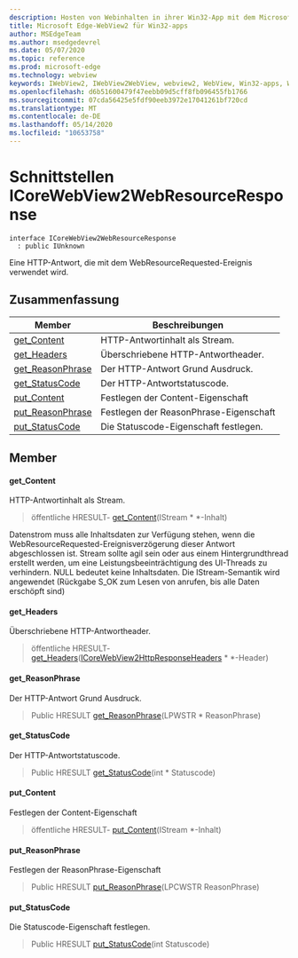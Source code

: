 ```yaml
---
description: Hosten von Webinhalten in ihrer Win32-App mit dem Microsoft Edge WebView2-Steuerelement
title: Microsoft Edge-WebView2 für Win32-apps
author: MSEdgeTeam
ms.author: msedgedevrel
ms.date: 05/07/2020
ms.topic: reference
ms.prod: microsoft-edge
ms.technology: webview
keywords: IWebView2, IWebView2WebView, webview2, WebView, Win32-apps, Win32, Edge, ICoreWebView2, ICoreWebView2Controller, Browser-Steuerelement, Edge-HTML
ms.openlocfilehash: d6b51600479f47eebb09d5cff8fb096455fb1766
ms.sourcegitcommit: 07cda56425e5fdf90eeb3972e17041261bf720cd
ms.translationtype: MT
ms.contentlocale: de-DE
ms.lasthandoff: 05/14/2020
ms.locfileid: "10653758"
---
```

# Schnittstellen ICoreWebView2WebResourceResponse 

```
interface ICoreWebView2WebResourceResponse
  : public IUnknown
```

Eine HTTP-Antwort, die mit dem WebResourceRequested-Ereignis verwendet wird.

## Zusammenfassung

 Member                        | Beschreibungen
--------------------------------|---------------------------------------------
[get_Content](#get_content) | HTTP-Antwortinhalt als Stream.
[get_Headers](#get_headers) | Überschriebene HTTP-Antwortheader.
[get_ReasonPhrase](#get_reasonphrase) | Der HTTP-Antwort Grund Ausdruck.
[get_StatusCode](#get_statuscode) | Der HTTP-Antwortstatuscode.
[put_Content](#put_content) | Festlegen der Content-Eigenschaft
[put_ReasonPhrase](#put_reasonphrase) | Festlegen der ReasonPhrase-Eigenschaft
[put_StatusCode](#put_statuscode) | Die Statuscode-Eigenschaft festlegen.

## Member

#### get_Content 

HTTP-Antwortinhalt als Stream.

> öffentliche HRESULT- [get_Content](#get_content)(IStream * *-Inhalt)

Datenstrom muss alle Inhaltsdaten zur Verfügung stehen, wenn die WebResourceRequested-Ereignisverzögerung dieser Antwort abgeschlossen ist. Stream sollte agil sein oder aus einem Hintergrundthread erstellt werden, um eine Leistungsbeeinträchtigung des UI-Threads zu verhindern. NULL bedeutet keine Inhaltsdaten. Die IStream-Semantik wird angewendet (Rückgabe S_OK zum Lesen von anrufen, bis alle Daten erschöpft sind)

#### get_Headers 

Überschriebene HTTP-Antwortheader.

> öffentliche HRESULT- [get_Headers](#get_headers)([ICoreWebView2HttpResponseHeaders](icorewebview2httpresponseheaders.md) * *-Header)

#### get_ReasonPhrase 

Der HTTP-Antwort Grund Ausdruck.

> Public HRESULT [get_ReasonPhrase](#get_reasonphrase)(LPWSTR * ReasonPhrase)

#### get_StatusCode 

Der HTTP-Antwortstatuscode.

> Public HRESULT [get_StatusCode](#get_statuscode)(int * Statuscode)

#### put_Content 

Festlegen der Content-Eigenschaft

> öffentliche HRESULT- [put_Content](#put_content)(IStream *-Inhalt)

#### put_ReasonPhrase 

Festlegen der ReasonPhrase-Eigenschaft

> Public HRESULT [put_ReasonPhrase](#put_reasonphrase)(LPCWSTR ReasonPhrase)

#### put_StatusCode 

Die Statuscode-Eigenschaft festlegen.

> Public HRESULT [put_StatusCode](#put_statuscode)(int Statuscode)

